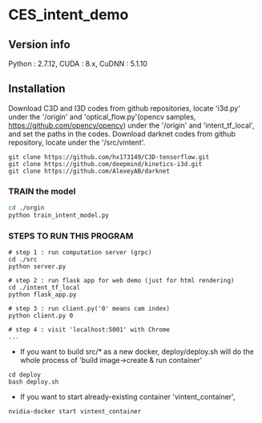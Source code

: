 # CES_intent_demo


## Version info
Python : 2.7.12, CUDA : 8.x, CuDNN : 5.1.10

## Installation
Download C3D and I3D codes from github repositories, locate 'i3d.py' under the '/origin' and 'optical_flow.py'(opencv samples, https://github.com/opencv/opencv) under the '/origin' and 'intent_tf_local', and set the paths in the codes.
Download darknet codes from github repository, locate under the '/src/vintent'.

```
git clone https://github.com/hx173149/C3D-tensorflow.git
git clone https://github.com/deepmind/kinetics-i3d.git
git clone https://github.com/AlexeyAB/darknet
```

### TRAIN the model
```bash
cd ./orgin
python train_intent_model.py
```

### STEPS TO RUN THIS PROGRAM
```
# step 1 : run computation server (grpc)
cd ./src
python server.py

# step 2 : run flask app for web demo (just for html rendering)
cd ./intent_tf_local
python flask_app.py

# step 3 : run client.py('0' means cam index)
python client.py 0

# step 4 : visit 'localhost:5001' with Chrome
...
```

* If you want to build src/* as a new docker,
deploy/deploy.sh will do the whole process of 'build image->create & run container'
```
cd deploy
bash deploy.sh
```

* If you want to start already-existing container 'vintent_container',
```
nvidia-docker start vintent_container
``` 
